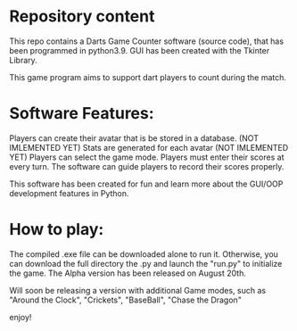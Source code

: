 # Repository content

This repo contains a Darts Game Counter software (source code), that has been programmed in python3.9.
GUI has been created with the Tkinter Library.

This game program aims to support dart players to count during the match.

# Software Features:
Players can create their avatar that is be stored in a database. (NOT IMLEMENTED YET)
Stats are generated for each avatar (NOT IMLEMENTED YET)
Players can select the game mode.
Players must enter their scores at every turn.
The software can guide players to record their scores properly.

This software has been created for fun and learn more about the GUI/OOP development features in Python.

# How to play:

The compiled .exe file can be downloaded alone to run it. 
Otherwise, you can download the full directory the .py and launch the "run.py" to initialize the game.
The Alpha version has been released on August 20th.

Will soon be releasing a version with additional Game modes, such as "Around the Clock", "Crickets", "BaseBall", "Chase the Dragon"

enjoy!
